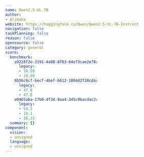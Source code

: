 ```yaml
---
name: Qwen2.5-VL-7B
author:
- Alibaba
website: https://huggingface.co/Qwen/Qwen2.5-VL-7B-Instruct
navigation: false
taskPlanning: false
reason: false
opensource: false
category: general
score:
  benchmark:
    a9228f2e-3191-4a08-8f03-64e73cae2e78:
      legacy:
      - 10.99
      - 10.99
    8b56c6cf-becf-4bef-b612-1804d2f20cda:
      legacy:
      - 47.8
      - 47.8
    e0465aba-17b0-4f34-9aa4-345c9bacdac2:
      legacy:
      - 54.2
      - 18.1
      - 36.15
  summary: {}
component:
  vision:
  - unsigned
  language:
  - unsigned
---
```

